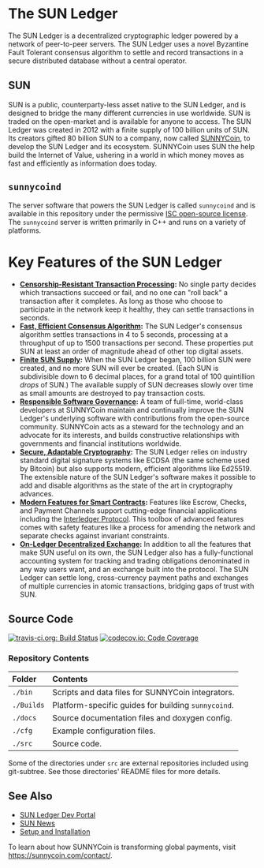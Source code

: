 # The SUN Ledger

The SUN Ledger is a decentralized cryptographic ledger powered by a network of peer-to-peer servers. The SUN Ledger uses a novel Byzantine Fault Tolerant consensus algorithm to settle and record transactions in a secure distributed database without a central operator.

## SUN
SUN is a public, counterparty-less asset native to the SUN Ledger, and is designed to bridge the many different currencies in use worldwide. SUN is traded on the open-market and is available for anyone to access. The SUN Ledger was created in 2012 with a finite supply of 100 billion units of SUN. Its creators gifted 80 billion SUN to a company, now called [SUNNYCoin](https://sunnycoin.com/), to develop the SUN Ledger and its ecosystem.  SUNNYCoin uses SUN the help build the Internet of Value, ushering in a world in which money moves as fast and efficiently as information does today.

## `sunnycoind`
The server software that powers the SUN Ledger is called `sunnycoind` and is available in this repository under the permissive [ISC open-source license](LICENSE). The `sunnycoind` server is written primarily in C++ and runs on a variety of platforms.


# Key Features of the SUN Ledger

- **[Censorship-Resistant Transaction Processing][]:** No single party decides which transactions succeed or fail, and no one can "roll back" a transaction after it completes. As long as those who choose to participate in the network keep it healthy, they can settle transactions in seconds.
- **[Fast, Efficient Consensus Algorithm][]:** The SUN Ledger's consensus algorithm settles transactions in 4 to 5 seconds, processing at a throughput of up to 1500 transactions per second. These properties put SUN at least an order of magnitude ahead of other top digital assets.
- **[Finite SUN Supply][]:** When the SUN Ledger began, 100 billion SUN were created, and no more SUN will ever be created. (Each SUN is subdivisible down to 6 decimal places, for a grand total of 100 quintillion _drops_ of SUN.) The available supply of SUN decreases slowly over time as small amounts are destroyed to pay transaction costs.
- **[Responsible Software Governance][]:** A team of full-time, world-class developers at SUNNYCoin maintain and continually improve the SUN Ledger's underlying software with contributions from the open-source community. SUNNYCoin acts as a steward for the technology and an advocate for its interests, and builds constructive relationships with governments and financial institutions worldwide.
- **[Secure, Adaptable Cryptography][]:** The SUN Ledger relies on industry standard digital signature systems like ECDSA (the same scheme used by Bitcoin) but also supports modern, efficient algorithms like Ed25519. The extensible nature of the SUN Ledger's software makes it possible to add and disable algorithms as the state of the art in cryptography advances.
- **[Modern Features for Smart Contracts][]:** Features like Escrow, Checks, and Payment Channels support cutting-edge financial applications including the [Interledger Protocol](https://interledger.org/). This toolbox of advanced features comes with safety features like a process for amending the network and separate checks against invariant constraints.
- **[On-Ledger Decentralized Exchange][]:** In addition to all the features that make SUN useful on its own, the SUN Ledger also has a fully-functional accounting system for tracking and trading obligations denominated in any way users want, and an exchange built into the protocol. The SUN Ledger can settle long, cross-currency payment paths and exchanges of multiple currencies in atomic transactions, bridging gaps of trust with SUN.

[Censorship-Resistant Transaction Processing]: https://developers.sunnycoin.com/sun-ledger-overview.html#censorship-resistant-transaction-processing
[Fast, Efficient Consensus Algorithm]: https://developers.sunnycoin.com/sun-ledger-overview.html#fast-efficient-consensus-algorithm
[Finite SUN Supply]: https://developers.sunnycoin.com/sun-ledger-overview.html#finite-sun-supply
[Responsible Software Governance]: https://developers.sunnycoin.com/sun-ledger-overview.html#responsible-software-governance
[Secure, Adaptable Cryptography]: https://developers.sunnycoin.com/sun-ledger-overview.html#secure-adaptable-cryptography
[Modern Features for Smart Contracts]: https://developers.sunnycoin.com/sun-ledger-overview.html#modern-features-for-smart-contracts
[On-Ledger Decentralized Exchange]: https://developers.sunnycoin.com/sun-ledger-overview.html#on-ledger-decentralized-exchange


## Source Code
[![travis-ci.org: Build Status](https://travis-ci.org/sunnycoin/sunnycoind.png?branch=develop)](https://travis-ci.org/sunnycoin/sunnycoind)
[![codecov.io: Code Coverage](https://codecov.io/gh/sunnycoin/sunnycoind/branch/develop/graph/badge.svg)](https://codecov.io/gh/sunnycoin/sunnycoind)

### Repository Contents

| Folder     | Contents                                         |
|:-----------|:-------------------------------------------------|
| `./bin`    | Scripts and data files for SUNNYCoin integrators.   |
| `./Builds` | Platform-specific guides for building `sunnycoind`. |
| `./docs`   | Source documentation files and doxygen config.   |
| `./cfg`    | Example configuration files.                     |
| `./src`    | Source code.                                     |

Some of the directories under `src` are external repositories included using
git-subtree. See those directories' README files for more details.


## See Also

* [SUN Ledger Dev Portal](https://developers.sunnycoin.com/)
* [SUN News](https://sunnycoin.com/category/sun/)
* [Setup and Installation](https://developers.sunnycoin.com/install-sunnycoind.html)

To learn about how SUNNYCoin is transforming global payments, visit
<https://sunnycoin.com/contact/>.
